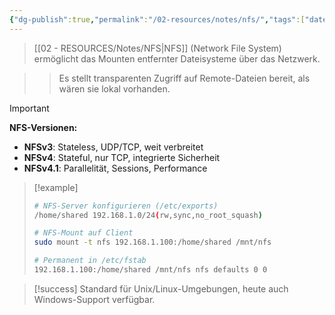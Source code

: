 ```yaml
---
{"dg-publish":true,"permalink":"/02-resources/notes/nfs/","tags":["dateisystem/netzwerk","unix/linux-protokolle"],"noteIcon":"","updated":"2025-09-16T23:41:26.783+02:00"}
---
```



>[[02 - RESOURCES/Notes/NFS\|NFS]] (Network File System) ermöglicht das Mounten entfernter Dateisysteme über das Netzwerk.

>>Es stellt transparenten Zugriff auf Remote-Dateien bereit, als wären sie lokal vorhanden.

>[!important] 
>**NFS-Versionen:**
>- **NFSv3**: Stateless, UDP/TCP, weit verbreitet
>- **NFSv4**: Stateful, nur TCP, integrierte Sicherheit
>- **NFSv4.1**: Parallelität, Sessions, Performance

>[!example] 
>```bash
># NFS-Server konfigurieren (/etc/exports)
>/home/shared 192.168.1.0/24(rw,sync,no_root_squash)
>
># NFS-Mount auf Client
>sudo mount -t nfs 192.168.1.100:/home/shared /mnt/nfs
>
># Permanent in /etc/fstab
>192.168.1.100:/home/shared /mnt/nfs nfs defaults 0 0
>```

>[!success] 
>Standard für Unix/Linux-Umgebungen, heute auch Windows-Support verfügbar.